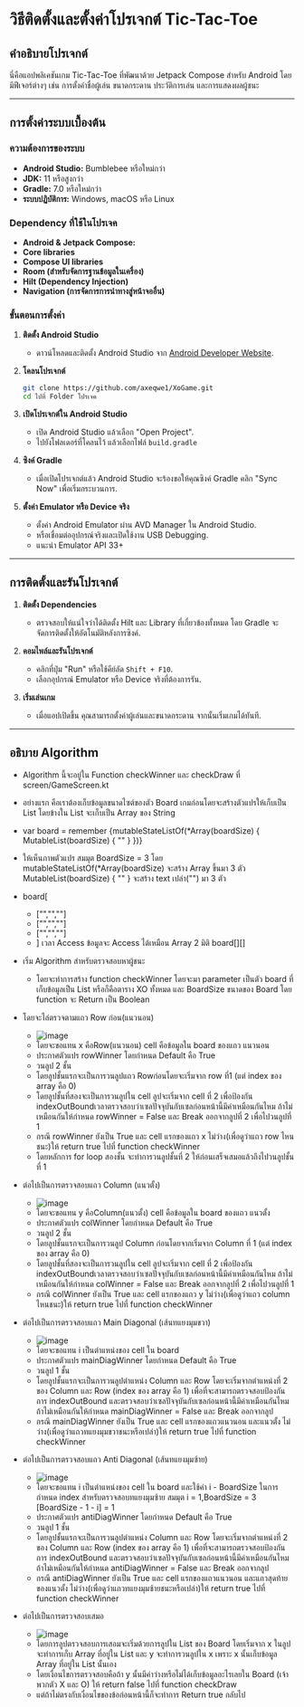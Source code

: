 # วิธีติดตั้งและตั้งค่าโปรเจกต์ Tic-Tac-Toe

## คำอธิบายโปรเจกต์
นี่คือแอปพลิเคชันเกม Tic-Tac-Toe ที่พัฒนาด้วย Jetpack Compose สำหรับ Android โดยมีฟีเจอร์ต่างๆ เช่น การตั้งค่าชื่อผู้เล่น ขนาดกระดาน ประวัติการเล่น และการแสดงผลผู้ชนะ

---

## การตั้งค่าระบบเบื้องต้น

### ความต้องการของระบบ
- **Android Studio:** Bumblebee หรือใหม่กว่า
- **JDK:** 11 หรือสูงกว่า
- **Gradle:** 7.0 หรือใหม่กว่า
- **ระบบปฏิบัติการ:** Windows, macOS หรือ Linux

### Dependency ที่ใช้ในโปรเจค
   - **Android & Jetpack Compose:**
   - **Core libraries**
   - **Compose UI libraries**
   - **Room (สำหรับจัดการฐานข้อมูลในเครื่อง)**
   - **Hilt (Dependency Injection)**
   - **Navigation (การจัดการการนำทางสู่หน้าจออื่น)**
### ขั้นตอนการตั้งค่า

1. **ติดตั้ง Android Studio**
   - ดาวน์โหลดและติดตั้ง Android Studio จาก [Android Developer Website](https://developer.android.com/studio).

2. **โคลนโปรเจกต์**
   ```bash
   git clone https://github.com/axeqwe1/XoGame.git
   cd ไปที่ Folder โปรเจค
   ```

3. **เปิดโปรเจกต์ใน Android Studio**
   - เปิด Android Studio แล้วเลือก "Open Project".
   - ไปยังโฟลเดอร์ที่โคลนไว้ แล้วเลือกไฟล์ `build.gradle`

4. **ซิงค์ Gradle**
   - เมื่อเปิดโปรเจกต์แล้ว Android Studio จะร้องขอให้คุณซิงค์ Gradle คลิก "Sync Now" เพื่อเริ่มกระบวนการ.

5. **ตั้งค่า Emulator หรือ Device จริง**
   - ตั้งค่า Android Emulator ผ่าน AVD Manager ใน Android Studio.
   - หรือเชื่อมต่ออุปกรณ์จริงและเปิดใช้งาน USB Debugging.
   - แนะนำ Emulator API 33+ 

---

## การติดตั้งและรันโปรเจกต์

1. **ติดตั้ง Dependencies**
   - ตรวจสอบให้แน่ใจว่าได้ติดตั้ง Hilt และ Library ที่เกี่ยวข้องทั้งหมด โดย Gradle จะจัดการติดตั้งให้อัตโนมัติหลังการซิงค์.

2. **คอมไพล์และรันโปรเจกต์**
   - คลิกที่ปุ่ม "Run" หรือใช้คีย์ลัด `Shift + F10`.
   - เลือกอุปกรณ์ Emulator หรือ Device จริงที่ต้องการรัน.

3. **เริ่มเล่นเกม**
   - เมื่อแอปเปิดขึ้น คุณสามารถตั้งค่าผู้เล่นและขนาดกระดาน จากนั้นเริ่มเกมได้ทันที.
---

## อธิบาย Algorithm
- Algorithm นี้จะอยู่ใน Function checkWinner และ checkDraw ที่ screen/GameScreen.kt
- อย่างแรก คือเราต้องเก็บข้อมูลขนาดไซต์ของตัว Board เกมก่อนโดยจะสร้างตัวแปรให้เก็บเป็น List โดยข้างใน List จะเก็บเป็น Array ของ String
- var board = remember {mutableStateListOf(*Array(boardSize) { MutableList(boardSize) { "" } })}
- ให้เห็นภาพตัวแปร สมมุต BoardSize = 3 โดย mutableStateListOf(*Array(boardSize) จะสร้าง Array ขึ้นมา 3 ตัว MutableList(boardSize) { "" } จะสร้าง text เปล่า("") มา 3 ตัว
- board[
  - ["","",""]
  - ["","",""]
  - ["","",""]
  - ] เวลา Access ข้อมูลจะ Access ได้เหมือน Array 2 มิติ board[][]
- เริ่ม Algorithm สำหรับตรวจสอบหาผู้ชนะ
  - โดยจะทำการสร้าง function checkWinner โดยจะมา parameter เป็นตัว board ที่เก็บข้อมูลเป็น List หรือก็คือตาราง XO ทั้งหมด และ BoardSize ขนาดของ Board โดย function จะ Return เป็น Boolean
- โดยจะไล่ตรวจตามแถว Row ก่อน(แนวนอน)
  - ![image](https://github.com/user-attachments/assets/ffa54a7b-01cb-4421-9f43-8fdec0d15394)
  - โดยจะขอแทน x คือRow(แนวนอน) cell คือข้อมูลใน board ของแถว แนวนอน
  - ประกาศตัวแปร rowWinner โดยกำหนด Default คือ True 
  - วนลูป 2 ชั้น
  - โดยลูปชั้นแรกจะเป็นการวนลูปแถว Rowก่อนโดยจะเริ่มจาก row ที่1 (แต่ index ของ array คือ 0)
  - โดยลูปชั้นที่สองจะเป็นการวนลูปใน cell ลูปจะเริ่มจาก cell ที่ 2 เพื่อป้องกัน indexOutBoundเวลาตรวจสอบว่าเซลปัจจุบันกับเซลก่อนหน้านี้มีค่าเหมือนกันไหม ถ้าไม่เหมือนกันให้กำหนด rowWinner = False และ Break ออกจากลูปที่ 2 เพื่อไปวนลูปที่ 1
  - กรณี rowWinner ยังเป็น True และ cell แรกของแถว x ไม่ว่าง(เพื่อดูว่าแถว row ไหนชนะ)ให้ return true ไปที่ function checkWinner 
  - โดยหลักการ for loop สองชั้น จะทำการวนลูปชั้นที่ 2 ให้ก่อนเสร็จเสมอแล้วถึงไปวนลูปชั้นที่ 1

- ต่อไปเป็นการตรวจสอบแถว Column (แนวตั้ง)
  - ![image](https://github.com/user-attachments/assets/d1b0dd27-8690-4daf-834d-9bf12e757fe2)
  - โดยจะขอแทน y คือColumn(แนวตั้ง) cell คือข้อมูลใน board ของแถว แนวตั้ง
  - ประกาศตัวแปร colWinner โดยกำหนด Default คือ True
  - วนลูป 2 ชั้น
  - โดยลูปชั้นแรกจะเป็นการวนลูป Column ก่อนโดยจากเริ่มจาก Column ที่ 1 (แต่ index ของ array คือ 0)
  - โดยลูปชั้นที่สองจะเป็นการวนลูปใน cell ลูปจะเริ่มจาก cell ที่ 2 เพื่อป้องกัน indexOutBoundเวลาตรวจสอบว่าเซลปัจจุบันกับเซลก่อนหน้านี้มีค่าเหมือนกันไหม ถ้าไม่เหมือนกันให้กำหนด colWinner = False และ Break ออกจากลูปที่ 2 เพื่อไปวนลูปที่ 1
  - กรณี colWinner ยังเป็น True และ cell แรกของแถว y ไม่ว่าง(เพื่อดูว่าแถว column ไหนชนะ)ให้ return true ไปที่ function checkWinner
 
- ต่อไปเป็นการตรวจสอบแถว Main Diagonal (เส้นทแยงมุมขวา)
  - ![image](https://github.com/user-attachments/assets/b547b5a6-3d48-463c-a79d-d1bbb6a8ea5d)
  - โดยจะขอแทน i เป็นตำแหน่งของ cell ใน board
  - ประกาศตัวแปร mainDiagWinner โดยกำหนด Default คือ True
  - วนลูป 1 ชั้น
  - โดยลูปชั้นแรกจะเป็นการวนลูปตำแหน่ง Column และ Row โดยจะเริ่มจากตำแหน่งที่ 2 ของ Column และ Row (index ของ array คือ 1) เพื่อที่จะสามารถตรวจสอบป้องกันการ indexOutBound และตรวจสอบว่าเซลปัจจุบันกับเซลก่อนหน้านี้มีค่าเหมือนกันไหม ถ้าไม่เหมือนกันให้กำหนด mainDiagWinner = False และ Break ออกจากลูป
  - กรณี mainDiagWinner ยังเป็น True และ cell แรกของแถวแนวนอน และแนวตั้ง ไม่ว่าง(เพื่อดูว่าแถวทแยงมุมขวาชนะหรือเปล่า)ให้ return true ไปที่ function checkWinner
 
- ต่อไปเป็นการตรวจสอบแถว Anti Diagonal (เส้นทแยงมุมซ้าย)
  - ![image](https://github.com/user-attachments/assets/b40b40e9-16c9-41af-866d-5ed82136dd3f)
  - โดยจะขอแทน i เป็นตำแหน่งของ cell ใน board และใช้ค่า i - BoardSize ในการกำหนด index สำหรับตรวจสอบทแยงมุมซ้าย สมมุต i = 1,BoardSize = 3 [BoardSize - 1 - i] = 1 
  - ประกาศตัวแปร antiDiagWinner โดยกำหนด Default คือ True
  - วนลูป 1 ชั้น
  - โดยลูปชั้นแรกจะเป็นการวนลูปตำแหน่ง Column และ Row โดยจะเริ่มจากตำแหน่งที่ 2 ของ Column และ Row (index ของ array คือ 1) เพื่อที่จะสามารถตรวจสอบป้องกันการ indexOutBound และตรวจสอบว่าเซลปัจจุบันกับเซลก่อนหน้านี้มีค่าเหมือนกันไหม ถ้าไม่เหมือนกันให้กำหนด antiDiagWinner = False และ Break ออกจากลูป
  - กรณี antiDiagWinner ยังเป็น True และ cell แรกของแถวแนวนอน และแถวสุดท้ายของแนวตั้ง ไม่ว่าง(เพื่อดูว่าแถวทแยงมุมซ้ายชนะหรือเปล่า)ให้ return true ไปที่ function checkWinner
 
- ต่อไปเป็นการตรวจสอบเสมอ
  - ![image](https://github.com/user-attachments/assets/32bc74f3-df49-4a83-a9ac-d07b6468991d)
  - โดยการลูปตรวจสอบการเสอมจะเริ่มด้วยการลูปใน List ของ Board โดยเริ่มจาก x ในลูปจะทำการเก็บ Array ที่อยู่ใน List และ y จะทำการวนลูปใน x เพราะ x นั้นเก็บข้อมูล Array ที่อยู่ใน List นั้นเอง
  - โดยเงื่อนไขการตรวจสอบคือถ้า y นั้นมีค่าว่างหรือไม่ได้เก็บข้อมูลอะไรเลยใน Board (เจ้าพวกตัว X และ O) ให้ return false ไปที่ function checkDraw
  - แต่ถ้าไม่ตรงกับเงื่อนไขของข้อก่อนหน้านี้ก็จะทำการ Return true กลับไป



